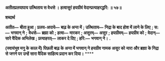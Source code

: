 **अतीतप्रलयापाय उत्थिताय स वेधसे ।** **हत्वासुरं हयग्रीवं वेदान्प्रत्याहरद्धरि: ॥ ५७॥** 

**शब्दार्थ** 

**अतीत—** **बीता हुआ** **; प्रलय-अपाये—** **बाढ़ के अन्त में** **; उत्थिताय—** **निद्रा के बाद होश में लाने के लिए** **; स:—** **भगवान् ने** **;** **वेधसे—** **ब्रह्मा को** **; हत्वा—** **मारकर** **; असुरम्—** **असुर** **; हयग्रीवम्—** **हयग्रीव को** **; वेदान्—** **सारे वैदिक अभिलेख** **; प्रत्याहरत्—** **लाकर दे दिए** **; हरि:—** **भगवान् ने।** **.** 

**(स्वायंभुव मनु के काल में) पिछली बाढ़ के अन्त में भगवान् ने हयग्रीव नामक असुर को** **मारा और ब्रह्मा के निद्रा से जगने पर उन्हें सारा वैदिक साहित्य प्रदान कर दिया।** **** 